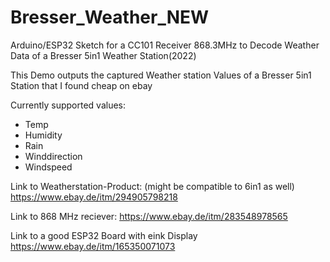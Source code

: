 # Bresser_Weather_NEW
Arduino/ESP32 Sketch for a CC101 Receiver 868.3MHz to Decode Weather Data of a Bresser 5in1 Weather Station(2022)

This Demo outputs the captured Weather station Values of a Bresser 5in1 Station that I found cheap on ebay

Currently supported values:
- Temp
- Humidity
- Rain
- Winddirection
- Windspeed

Link to Weatherstation-Product: (might be compatible to 6in1 as well)
https://www.ebay.de/itm/294905798218

Link to 868 MHz reciever:
https://www.ebay.de/itm/283548978565

Link to a good ESP32 Board with eink Display
https://www.ebay.de/itm/165350071073
